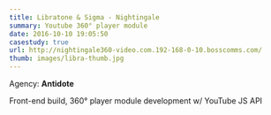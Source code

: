 ```yaml
---
title: Libratone & Sigma - Nightingale
summary: Youtube 360° player module
date: 2016-10-10 19:05:50
casestudy: true
url: http://nightingale360-video.com.192-168-0-10.bosscomms.com/
thumb: images/libra-thumb.jpg
---
```

Agency: __Antidote__

Front-end build, 360° player module development w/ YouTube JS API
